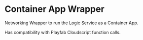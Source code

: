 # Container App Wrapper

Networking Wrapper to run the Logic Service as a Container App.

Has compatibility with Playfab Cloudscript function calls.